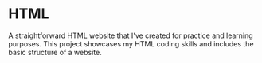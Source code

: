 # HTML
A straightforward HTML website that I've created for practice and learning purposes. This project showcases my HTML coding skills and includes the basic structure of a website.
